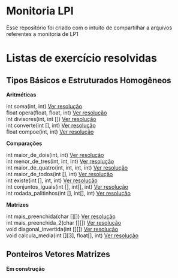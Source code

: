 **Monitoria LPI**
=============

Esse repositório foi criado com o intuito de compartilhar a arquivos referentes a monitoria de LP1

**Listas de exercício resolvidas**
==============================

Tipos Básicos e Estruturados Homogêneos
---------------------------------------
  
**Aritméticas**  
  
int soma(int, int) [Ver resolução](www.google.com)  
float opera(float, float, int) [Ver resolução](www.google.com)  
int divisores(int, int []) [Ver resolução](www.google.com)  
int converte(int [], int) [Ver resolução](www.google.com)  
float compoe(int, int) [Ver resolução](www.google.com)  
  
**Comparações**  
  
int maior_de_dois(int, int) [Ver resolução](www.google.com)  
int menor_de_tres(int, int, int) [Ver resolução](www.google.com)  
int maior_de_quatro(int, int, int, int) [Ver resolução](www.google.com)  
int maior_de_todos(int [], int) [Ver resolução](www.google.com)  
int existe(int [], int, int) [Ver resolução](www.google.com)  
int conjuntos_iguais(int [], int[], int) [Ver resolução](www.google.com)  
int rodada_palitinhos(int [], int[], int) [Ver resolução](www.google.com)  
  
**Matrizes**  
  
int mais_preenchida(char [][]) [Ver resolução](www.google.com)  
int mais_preenchida_2(char [][]) [Ver resolução](www.google.com)  
void diagonal_invertida(int [][]) [Ver resolução](www.google.com)  
void calcula_media(int [][3], float[], int) [Ver resolução](www.google.com)  

Ponteiros Vetores Matrizes  
----------------------------------

**Em construção**  
